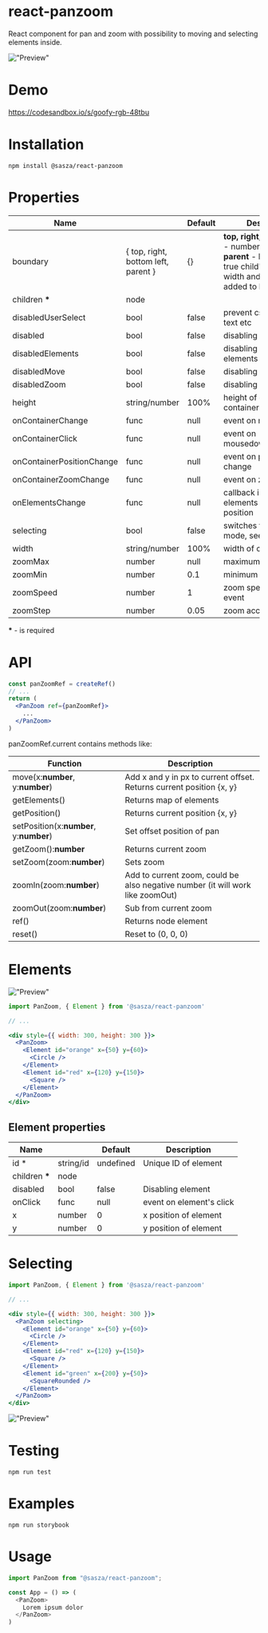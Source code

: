 # react-panzoom
React component for pan and zoom with possibility to moving and selecting elements inside.

!["Preview"](docs/preview.gif "Example preview")

# Demo
https://codesandbox.io/s/goofy-rgb-48tbu

# Installation
```npm install @sasza/react-panzoom```

# Properties

| Name | | Default | Description |
| --- | --- | --- | --- |
| boundary | { top, right, bottom left, parent } | {} | **top, right, bottom, left** - numbers in px.<br />**parent** - bool, if set to true child's wrapper width and height are added to boundary |
| children __*__ | node  |||
| disabledUserSelect | bool | false | prevent css select as text etc |
| disabled | bool | false | disabling pan and zoom |
| disabledElements | bool | false | disabling moving elements |
| disabledMove | bool | false | disabling move |
| disabledZoom | bool | false | disabling zoom |
| height | string/number | 100% | height of child container |
| onContainerChange | func | null | event on move/zoom |
| onContainerClick | func | null | event on mousedown/touchdown |
| onContainerPositionChange | func | null | event on position change |
| onContainerZoomChange | func | null | event on zoom change |
| onElementsChange | func | null | callback invoked when elements change position |
| selecting | bool | false | switches to selecting mode, see `selecting` |
| width | string/number | 100% | width of child container |
| zoomMax | number | null | maximum zoom |
| zoomMin | number | 0.1 | minimum zoom |
| zoomSpeed | number | 1 | zoom speed on wheel event |
| zoomStep | number | 0.05 | zoom accuracy |

__*__ - is required

# API
```jsx
const panZoomRef = createRef()
// ...
return (
  <PanZoom ref={panZoomRef}>
    ...
  </PanZoom>
)
```

panZoomRef.current contains methods like:

| Function | Description |
| --- | --- |
| move(x:**number**, y:**number**) | Add x and y in px to current offset. Returns current position {x, y} |
| getElements() | Returns map of elements |
| getPosition() | Returns current position {x, y} |
| setPosition(x:**number**, y:**number**) | Set offset position of pan |
| getZoom():**number** | Returns current zoom |
| setZoom(zoom:**number**) | Sets zoom |
| zoomIn(zoom:**number**) | Add to current zoom, could be also negative number (it will work like zoomOut) |
| zoomOut(zoom:**number**) | Sub from current zoom |
| ref() | Returns node element |
| reset() | Reset to (0, 0, 0) |

# Elements

!["Preview"](docs/figures.gif "Figures")

```jsx
import PanZoom, { Element } from '@sasza/react-panzoom'

// ...

<div style={{ width: 300, height: 300 }}>
  <PanZoom>
    <Element id="orange" x={50} y={60}>
      <Circle />
    </Element>
    <Element id="red" x={120} y={150}>
      <Square />
    </Element>
  </PanZoom>
</div>
```

## Element properties

| Name | | Default | Description |
| --- | --- | --- | --- |
| id * | string/id | undefined | Unique ID of element |
| children __*__ | node  |||
| disabled | bool  | false | Disabling element |
| onClick | func | null | event on element's click |
| x | number  | 0 | x position of element |
| y | number  | 0 | y position of element |

# Selecting

```jsx
import PanZoom, { Element } from '@sasza/react-panzoom'

// ...

<div style={{ width: 300, height: 300 }}>
  <PanZoom selecting>
    <Element id="orange" x={50} y={60}>
      <Circle />
    </Element>
    <Element id="red" x={120} y={150}>
      <Square />
    </Element>
    <Element id="green" x={200} y={50}>
      <SquareRounded />
    </Element>
  </PanZoom>
</div>
```

!["Preview"](docs/selecting.gif "Selecting elements")

# Testing
```
npm run test
```

# Examples
```
npm run storybook
```

# Usage
```javascript
import PanZoom from "@sasza/react-panzoom";

const App = () => (
  <PanZoom>
    Lorem ipsum dolor
  </PanZoom>
)
```